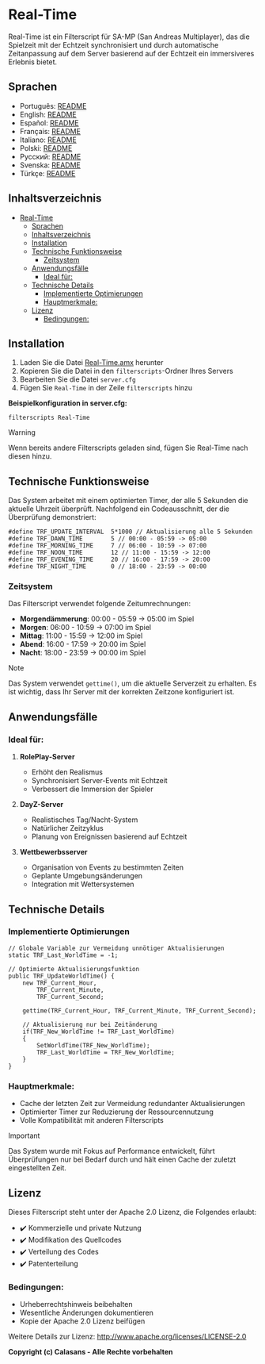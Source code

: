 # Real-Time

Real-Time ist ein Filterscript für SA-MP (San Andreas Multiplayer), das die Spielzeit mit der Echtzeit synchronisiert und durch automatische Zeitanpassung auf dem Server basierend auf der Echtzeit ein immersiveres Erlebnis bietet.

## Sprachen

- Português: [README](../../)
- English: [README](../English/README.md)
- Español: [README](../Espanol/README.md)
- Français: [README](../Francais/README.md)
- Italiano: [README](../Italiano/README.md)
- Polski: [README](../Polski/README.md)
- Русский: [README](../Русский/README.md)
- Svenska: [README](../Svenska/README.md)
- Türkçe: [README](../Turkce/README.md)

## Inhaltsverzeichnis
- [Real-Time](#real-time)
  - [Sprachen](#sprachen)
  - [Inhaltsverzeichnis](#inhaltsverzeichnis)
  - [Installation](#installation)
  - [Technische Funktionsweise](#technische-funktionsweise)
    - [Zeitsystem](#zeitsystem)
  - [Anwendungsfälle](#anwendungsfälle)
    - [Ideal für:](#ideal-für)
  - [Technische Details](#technische-details)
    - [Implementierte Optimierungen](#implementierte-optimierungen)
    - [Hauptmerkmale:](#hauptmerkmale)
  - [Lizenz](#lizenz)
    - [Bedingungen:](#bedingungen)

## Installation

1. Laden Sie die Datei [Real-Time.amx](https://github.com/ocalasans/Real-Time/raw/refs/heads/main/src/Real-Time.amx) herunter
2. Kopieren Sie die Datei in den `filterscripts`-Ordner Ihres Servers
3. Bearbeiten Sie die Datei `server.cfg`
4. Fügen Sie `Real-Time` in der Zeile `filterscripts` hinzu

**Beispielkonfiguration in server.cfg:**
```
filterscripts Real-Time
```

> [!WARNING]
> Wenn bereits andere Filterscripts geladen sind, fügen Sie Real-Time nach diesen hinzu.

## Technische Funktionsweise

Das System arbeitet mit einem optimierten Timer, der alle 5 Sekunden die aktuelle Uhrzeit überprüft. Nachfolgend ein Codeausschnitt, der die Überprüfung demonstriert:

```pawn
#define TRF_UPDATE_INTERVAL  5*1000 // Aktualisierung alle 5 Sekunden
#define TRF_DAWN_TIME        5 // 00:00 - 05:59 -> 05:00
#define TRF_MORNING_TIME     7 // 06:00 - 10:59 -> 07:00
#define TRF_NOON_TIME        12 // 11:00 - 15:59 -> 12:00
#define TRF_EVENING_TIME     20 // 16:00 - 17:59 -> 20:00
#define TRF_NIGHT_TIME       0 // 18:00 - 23:59 -> 00:00
```

### Zeitsystem
Das Filterscript verwendet folgende Zeitumrechnungen:
- **Morgendämmerung**: 00:00 - 05:59 → 05:00 im Spiel
- **Morgen**: 06:00 - 10:59 → 07:00 im Spiel
- **Mittag**: 11:00 - 15:59 → 12:00 im Spiel
- **Abend**: 16:00 - 17:59 → 20:00 im Spiel
- **Nacht**: 18:00 - 23:59 → 00:00 im Spiel

> [!NOTE]
> Das System verwendet `gettime()`, um die aktuelle Serverzeit zu erhalten. Es ist wichtig, dass Ihr Server mit der korrekten Zeitzone konfiguriert ist.

## Anwendungsfälle

### Ideal für:
1. **RolePlay-Server**
   - Erhöht den Realismus
   - Synchronisiert Server-Events mit Echtzeit
   - Verbessert die Immersion der Spieler

2. **DayZ-Server**
   - Realistisches Tag/Nacht-System
   - Natürlicher Zeitzyklus
   - Planung von Ereignissen basierend auf Echtzeit

3. **Wettbewerbsserver**
   - Organisation von Events zu bestimmten Zeiten
   - Geplante Umgebungsänderungen
   - Integration mit Wettersystemen

## Technische Details

### Implementierte Optimierungen
```pawn
// Globale Variable zur Vermeidung unnötiger Aktualisierungen
static TRF_Last_WorldTime = -1;

// Optimierte Aktualisierungsfunktion
public TRF_UpdateWorldTime() {
    new TRF_Current_Hour,
        TRF_Current_Minute,
        TRF_Current_Second;
    
    gettime(TRF_Current_Hour, TRF_Current_Minute, TRF_Current_Second);
    
    // Aktualisierung nur bei Zeitänderung
    if(TRF_New_WorldTime != TRF_Last_WorldTime)
    {
        SetWorldTime(TRF_New_WorldTime);
        TRF_Last_WorldTime = TRF_New_WorldTime;
    }
}
```

### Hauptmerkmale:
- Cache der letzten Zeit zur Vermeidung redundanter Aktualisierungen
- Optimierter Timer zur Reduzierung der Ressourcennutzung
- Volle Kompatibilität mit anderen Filterscripts

> [!IMPORTANT]
> Das System wurde mit Fokus auf Performance entwickelt, führt Überprüfungen nur bei Bedarf durch und hält einen Cache der zuletzt eingestellten Zeit.

## Lizenz

Dieses Filterscript steht unter der Apache 2.0 Lizenz, die Folgendes erlaubt:

- ✔️ Kommerzielle und private Nutzung
- ✔️ Modifikation des Quellcodes
- ✔️ Verteilung des Codes
- ✔️ Patenterteilung

### Bedingungen:
- Urheberrechtshinweis beibehalten
- Wesentliche Änderungen dokumentieren
- Kopie der Apache 2.0 Lizenz beifügen

Weitere Details zur Lizenz: http://www.apache.org/licenses/LICENSE-2.0

**Copyright (c) Calasans - Alle Rechte vorbehalten**